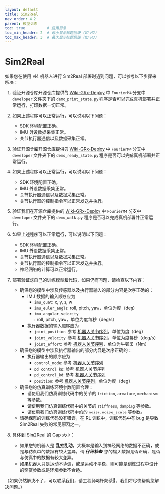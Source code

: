 ```yaml
---
layout: default
title: Sim2Real
nav_order: 4.2
parent: 模型训练
toc: true          # 启用目录
toc_min_header: 2  # 最小显示标题层级（如 H2）
toc_max_header: 3  # 最大显示标题层级（如 H3）
---
```


# Sim2Real

如果您在使用 M4 机器人进行 Sim2Real 部署时遇到问题，可以参考以下步骤来解决：

1. 验证开源仓库开源仓库提供的 [Wiki-GRx-Deploy](https://github.com/FFTAI/Wiki-GRx-Deploy) 中
   `FourierM4` 分支中 `developer` 文件夹下的 `demo_print_state.py` 程序是否可以完成真机部署并正常运行，打印数据一切正常。
2. 如果上述程序可以正常运行，可以说明以下问题：
    - SDK 环境配置正确。
    - IMU 外设数据采集正常。
    - 关节执行器通信以及数据采集正常。

3. 验证开源仓库开源仓库提供的 [Wiki-GRx-Deploy](https://github.com/FFTAI/Wiki-GRx-Deploy) 中
   `FourierM4` 分支中 `developer` 文件夹下的 `demo_ready_state.py` 程序是否可以完成真机部署并正常运行。
4. 如果上述程序可以正常运行，可以说明以下问题：
    - SDK 环境配置正确。
    - IMU 外设数据采集正常。
    - 关节执行器通信以及数据采集正常。
    - 关节执行器的控制指令可以正常发送并执行。

5. 验证我们在开源仓库提供的 [Wiki-GRx-Deploy](https://github.com/FFTAI/Wiki-GRx-Deploy) 中
   `FourierM4` 分支中 `developer` 文件夹下的 `demo_walk.py` 程序是否可以完成真机部署并正常运行。
6. 如果上述程序可以正常运行，可以说明以下问题：
    - SDK 环境配置正确。
    - IMU 外设数据采集正常。
    - 关节执行器通信以及数据采集正常。
    - 关节执行器的控制指令可以正常发送并执行。
    - 神经网络的计算可以正常运行。

7. 部署验证您自己的训练模型和代码，如果仍有问题，请检查以下内容：
    - 确保您的模型中涉及传感器以及执行器输入的部分内容是次序正确的：
        - IMU 数据的输入顺序应为
            - `imu_quat`: x, y, z, w
            - `imu_euler_angle`: roll, pitch, yaw，单位为度（deg）
            - `imu_angular_velocity`: roll, pitch, yaw，单位为度每秒（deg/s）
        - 执行器数据的输入顺序应为
            - `joint_position`: 参考 [机器人关节序列](/fourier-grx-M4/docs/reference/joint_sequence)，单位为度（deg）
            - `joint_velocity`: 参考 [机器人关节序列](/fourier-grx-M4/docs/reference/joint_sequence)，单位为度每秒（deg/s）
            - `joint_effort`: 参考 [机器人关节序列](/fourier-grx-M4/docs/reference/joint_sequence)，单位为牛顿米（Nm）
    - 确保您的模型中涉及执行器输出的部分内容是次序正确的：
        - 执行器输出的顺序应为
            - `control_mode`: 参考 [机器人关节序列](/fourier-grx-M4/docs/reference/joint_sequence)
            - `pd_control_kp`: 参考 [机器人关节序列](/fourier-grx-M4/docs/reference/joint_sequence)
            - `pd_control_kd`: 参考 [机器人关节序列](/fourier-grx-M4/docs/reference/joint_sequence)
            - `position`: 参考 [机器人关节序列](/fourier-grx-M4/docs/reference/joint_sequence)，单位为度（deg）
    - 确保您的仿真训练环境参数配置合理：
        - 请使用我们仿真训练代码中的关节的 `friction`, `armature`, `mechanism` 等参数。
        - 请使用我们仿真训练代码中的关节的 `stiffness`, `damping` 等参数。
        - 请使用我们仿真训练代码中的的 `noise`, `noise_scale` 等参数。
    - 请确保您的训练代码没有错误，在 RL 训练中，训练代码中有 bug 是导致 Sim2Real 失败的常见原因之一。

8. 具体到 Sim2Real 的 Gap 大小：
   - 如果您的机器人是 **乱抽乱动**，大概率是输入到神经网络的数据不正确，或是与仿真中的数据有较大差异。请 **仔细检查** 您的输入数据是否正确，是否与仿真中的数据有较大差异。
   - 如果机器人只是运动不协调，或是运动不平稳，则可能是训练过程中设计的奖赏参数或是环境参数不合适。

（如果仍然解决不了，可以联系我们，请工程师喝杯奶茶🧋，我们将尽快帮助您解决问题。）